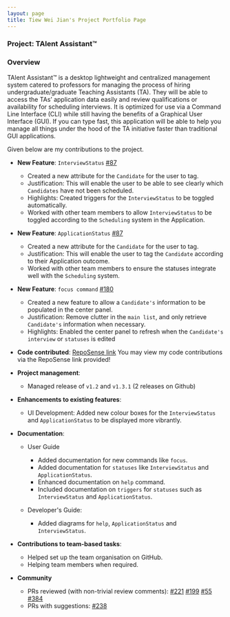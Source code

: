 ```yaml
---
layout: page
title: Tiew Wei Jian's Project Portfolio Page
---
```


### Project: TAlent Assistant™

### Overview ###
TAlent Assistant™ is a desktop lightweight and centralized management system catered to professors for managing the
process of hiring undergraduate/graduate Teaching Assistants (TA). They will be able to access the TAs’ application
data easily and review qualifications or availability for scheduling interviews. It is optimized for use via a Command
Line Interface (CLI) while still having the benefits of a Graphical User Interface (GUI). If you can type fast, this
application will be able to help you manage all things under the hood of the TA initiative faster than traditional
GUI applications.

Given below are my contributions to the project.

* **New Feature**: `InterviewStatus` [#87](https://github.com/AY2122S2-CS2103-F11-2/tp/pull/87)
  * Created a new attribute for the `Candidate` for the user to tag.
  * Justification: This will enable the user to be able to see clearly which `Candidates` have not been scheduled.
  * Highlights: Created triggers for the `InterviewStatus` to be toggled automatically.
  * Worked with other team members to allow `InterviewStatus` to be toggled according to the `Scheduling` system in the Application. 

* **New Feature**: `ApplicationStatus` [#87](https://github.com/AY2122S2-CS2103-F11-2/tp/pull/87)
  * Created a new attribute for the `Candidate` for the user to tag.
  * Justification: This will enable the user to tag the `Candidate` according to their Application outcome. 
  * Worked with other team members to ensure the statuses integrate well with the `Scheduling` system. 

* **New Feature**: `focus command` [#180](https://github.com/AY2122S2-CS2103-F11-2/tp/pull/180)
  * Created a new feature to allow a `Candidate's` information to be populated in the center panel. 
  * Justification: Remove clutter in the `main list`, and only retrieve `Candidate's` information when necessary.
  * Highlights: Enabled the center panel to refresh when the `Candidate's` `interview` or `statuses` is edited


* **Code contributed**: [RepoSense link](https://nus-cs2103-ay2122s2.github.io/tp-dashboard/?search=&sort=groupTitle&sortWithin=title&since=2022-02-18&timeframe=commit&mergegroup=&groupSelect=groupByRepos&breakdown=false&tabOpen=true&tabType=authorship&tabAuthor=tiewweijian&tabRepo=AY2122S2-CS2103-F11-2%2Ftp%5Bmaster%5D&authorshipIsMergeGroup=false&authorshipFileTypes=docs~functional-code~test-code&authorshipIsBinaryFileTypeChecked=false)
You may view my code contributions via the RepoSense link provided!


* **Project management**:
  * Managed release of `v1.2` and `v1.3.1` (2 releases on Github)


* **Enhancements to existing features**:
  *  UI Development: Added new colour boxes for the `InterviewStatus` and `ApplicationStatus` to be displayed more vibrantly. 


* **Documentation**:
  * User Guide
    * Added documentation for new commands like `focus`.
    * Added documentation for `statuses` like `InterviewStatus` and `ApplicationStatus`. 
    * Enhanced documentation on `help` command.
    * Included documentation on `triggers` for `statuses` such as `InterviewStatus` and `ApplicationStatus`.
    
  * Developer's Guide:
    * Added diagrams for `help`, `ApplicationStatus` and `InterviewStatus`.

* **Contributions to team-based tasks**:
  * Helped set up the team organisation on GitHub.
  * Helping team members when required.

* **Community**
  * PRs reviewed (with non-trivial review comments): [#221](https://github.com/AY2122S2-CS2103-F11-2/tp/pull/221) [#199](https://github.com/AY2122S2-CS2103-F11-2/tp/pull/199) [#55](https://github.com/AY2122S2-CS2103-F11-2/tp/pull/55) [#384](https://github.com/AY2122S2-CS2103-F11-2/tp/pull/384)
  * PRs with suggestions: [#238](https://github.com/AY2122S2-CS2103-F11-2/tp/pull/238)


